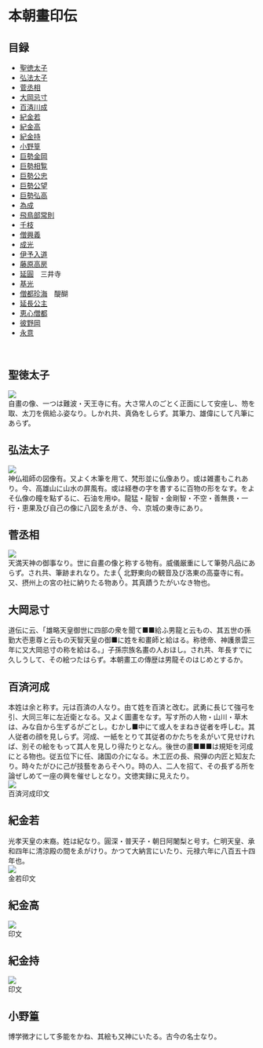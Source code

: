 # 本朝畫印伝
## 目録
* [聖徳太子](#聖徳太子)
* [弘法太子](#弘法太子)
* [菅丞相](#菅丞相)
* [大岡忌寸](#大岡忌寸)
* [百済川成](#百済河成)
* [紀金若](#紀金若)
* [紀金高](#紀金高)
* [紀金持](#紀金持)
* [小野篁](#小野篁)
* [巨勢金岡](#)
* [巨勢相覧](#)
* [巨勢公忠](#)
* [巨勢公望](#)
* [巨勢弘高](#)
* [為成](#)
* [飛鳥部常則](#)
* [千枝](#)
* [僧興義](#)
* [成光](#)
* [伊予入道](#)
* [藤原高房](#)
* [延圓](#)　三井寺
* [基光](#)
* [僧都珍海](#)　醍醐
* [延長公主](#)
* [恵心僧都](#)
* [彼野岡](#)
* [永意](#)
<br>

## 聖徳太子
![](/img/001.jpg)<br>
自畫の像、一つは難波・天王寺に有。大さ常人のごとく正面にして安座し、笏を取、太刀を佩給ふ姿なり。しかれ共、真偽をしらず。其筆力、雄偉にして凡筆にあらず。<br>

## 弘法太子
![](/img/002.jpg)<br>
神仏祖師の図像有。又よく木筆を用て、梵形並に仏像あり。或は雑畫もこれあり。今、高雄山に山水の屏風有。或は経巻の字を書するに百物の形をなす。をよそ仏像の瞳を點ずるに、石油を用ゆ。龍猛・龍智・金剛智・不空・善無畏・一行・恵果及び自己の像に八図をゑがき、今、京城の東寺にあり。<br>

## 菅丞相
![](/img/003.jpg)<br>
天満天神の御事なり。世に自畫の像と称する物有。威儀厳重にして筆勢凡品にあらず。され共、筆跡まれなり。たま〳〵北野東向の観音及び洛東の高臺寺に有。又、摂州上の宮の社に納りたる物あり。其真蹟うたがいなき物也。<br>

## 大岡忌寸
道伝に云、「雄略天皇御世に四部の衆を聞て■■給ふ男龍と云もの、其五世の孫勤大壱恵尊と云もの天智天皇の御■に姓を和畫師と給はる。称徳帝、神護景雲三年に又大岡忌寸の称を給はる。」子孫宗族名畫の人おほし。され共、年長すでに久しうして、その絵つたはらず。本朝畫工の傳歴は男龍そのはじめとするか。<br>

## 百済河成
本姓は余と称す。元は百済の人なり。由て姓を百済と改む。武勇に長じて強弓を引、大同三年に左近衛となる。又よく圖畫をなす。写す所の人物・山川・草木は、みな自から生ずるがごとし。むかし■中にて或人をまねき従者を呼しむ。其人従者の顔を見しらず。河成、一紙をとりて其従者のかたちをゑがいて見せければ、別その絵をもって其人を見しり得たりとなん。後世の畫■■■は規矩を河成にとる物也。従五位下に任、諸国の介になる。木工匠の長、飛弾の内匠と知友たり。時々たがひに己が技藝をあらそへり。時の人、二人を招て、その長ずる所を論ぜしめて一座の興を催せしとなり。文徳実録に見えたり。<br>
![](/img/004.jpg)<br>
百済河成印文<br>

## 紀金若
光孝天皇の末裔。姓は紀なり。圓深・普天子・朝日阿闍梨と号す。仁明天皇、承和四年に清涼殿の間をゑがけり。かつて大納言にいたり、元禄六年に八百五十四年也。<br>
![](/img/005.jpg)<br>
金若印文<br>

## 紀金高
![](/img/006.jpg)<br>
印文<br>

## 紀金持
![](/img/007.jpg)<br>
印文<br>

## 小野篁
博学微才にして多能をかね、其絵も又神にいたる。古今の名士なり。<br>

